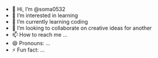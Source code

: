 - 👋 Hi, I’m @soma0532
- 👀 I’m interested in learning 
- 🌱 I’m currently learning coding 
- 💞️ I’m looking to collaborate on creative ideas for another 
- 📫 How to reach me ...
- 😄 Pronouns: ...
- ⚡ Fun fact: ...

<!---
soma0532/soma0532 is a ✨ special ✨ repository because its `README.md` (this file) appears on your GitHub profile.
You can click the Preview link to take a look at your changes.
--->
